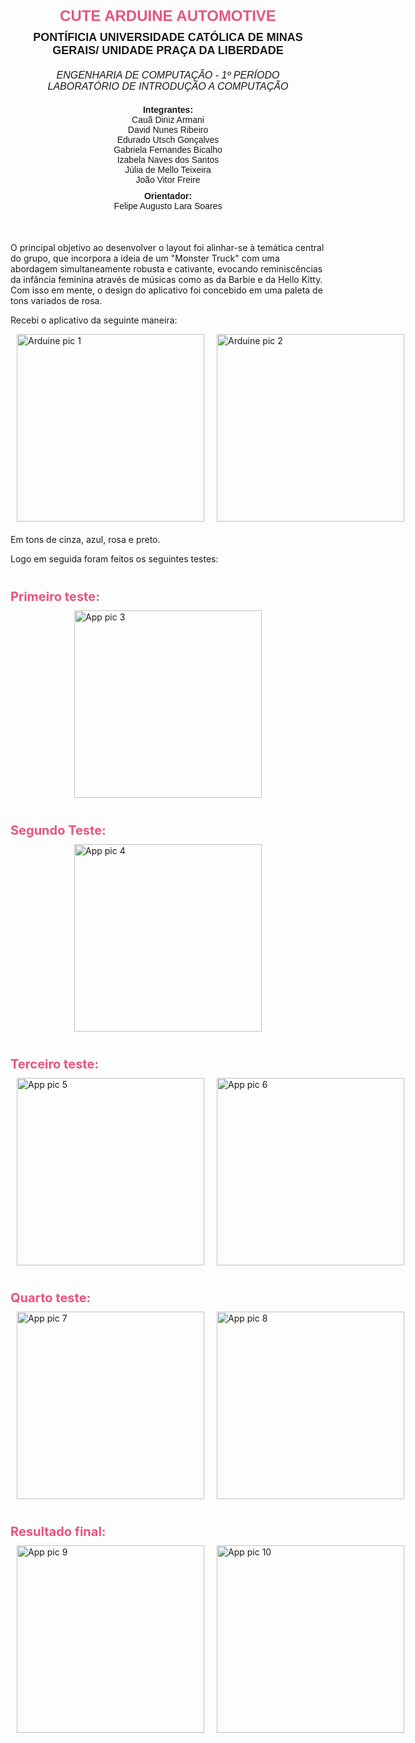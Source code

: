 ﻿<div class="cover-page">
    <div class="project-title">CUTE ARDUINE AUTOMOTIVE</div>
    <div class="university-info">
        PONTÍFICIA UNIVERSIDADE CATÓLICA DE MINAS GERAIS/ UNIDADE PRAÇA DA LIBERDADE
    </div>
    <div class="course-info">
        ENGENHARIA DE COMPUTAÇÃO - 1º PERÍODO<br>
        LABORATÓRIO DE INTRODUÇÃO A COMPUTAÇÃO
    </div>
    <div class="members">
        <strong>Integrantes:</strong><br>
        Cauã Diniz Armani<br>
        David Nunes Ribeiro<br>
        Edurado Utsch Gonçalves<br>
        Gabriela Fernandes Bicalho<br>
        Izabela Naves dos Santos<br>
        Júlia de Mello Teixeira<br>
        João Vitor Freire
    </div>
    <div>
        <strong>Orientador:</strong><br>
        Felipe Augusto Lara Soares
    </div>
</div>

<p>O principal objetivo ao desenvolver o layout foi alinhar-se à temática central do grupo, que
incorpora a ideia de um "Monster Truck" com uma abordagem simultaneamente robusta e
cativante, evocando reminiscências da infância feminina através de músicas como as da
Barbie e da Hello Kitty. Com isso em mente, o design do aplicativo foi concebido em uma
paleta de tons variados de rosa.</p>

<p>Recebi o aplicativo da seguinte maneira:</p>

<div class="image-group">
    <img src="/Fotos_Videos_Aplicativo/cute_arduine_automotive_app_layout_pic1.png" alt="Arduine pic 1" width="300px" height="300px">
    <img src="/Fotos_Videos_Aplicativo/cute_arduine_automotive_app_layout_pic2.png" alt="Arduine pic 2" width="300px" height="300px">
</div>

<p>Em tons de cinza, azul, rosa e preto.</p>

<p>Logo em seguida foram feitos os seguintes testes:</p>

<div class="section-title">Primeiro teste:</div>
<div class="image-group">
    <img src="/Fotos_Videos_Aplicativo/cute_arduine_automotive_app_layout_pic3.png" alt="App pic 3" width="300px" height="300px">
</div>

<div class="section-title">Segundo Teste:</div>
<div class="image-group">
    <img src="/Fotos_Videos_Aplicativo/cute_arduine_automotive_app_layout_pic4.png" alt="App pic 4" width="300px" height="300px">
</div>

<div class="section-title">Terceiro teste:</div>
<div class="image-group">
    <img src="/Fotos_Videos_Aplicativo/cute_arduine_automotive_app_layout_pic5.png" alt="App pic 5" width="300px" height="300px">
    <img src="/Fotos_Videos_Aplicativo/cute_arduine_automotive_app_layout_pic6.png" alt="App pic 6" width="300px" height="300px">
</div>

<div class="section-title">Quarto teste:</div>
<div class="image-group">
    <img src="/Fotos_Videos_Aplicativo/cute_arduine_automotive_app_layout_pic7.png" alt="App pic 7" width="300px" height="300px">
    <img src="/Fotos_Videos_Aplicativo/cute_arduine_automotive_app_layout_pic8.png" alt="App pic 8" width="300px" height="300px">
</div>

<div class="section-title">Resultado final:</div>
<div class="image-group">
    <img src="/Fotos_Videos_Aplicativo/cute_arduine_automotive_app_layout_pic9.png" alt="App pic 9" width="300px" height="300px">
    <img src="/Fotos_Videos_Aplicativo/cute_arduine_automotive_app_layout_pic10.png" alt="App pic 10" width="300px" height="300px">
</div>

<style>
    .cover-page {
        text-align: center;
        font-family: Arial, sans-serif;
        margin-bottom: 50px;
    }
    .project-title {
        font-size: 24px;
        font-weight: bold;
        color: #e75480;
        margin-bottom: 10px;
    }
    .university-info {
        font-size: 18px;
        font-weight: bold;
        margin-bottom: 20px;
    }
    .course-info {
        font-size: 16px;
        font-style: italic;
        margin-bottom: 20px;
    }
    .members {
        margin-bottom: 10px;
    }
    .section-title {
        font-size: 20px;
        font-weight: bold;
        color: #e75480;
        margin-top: 40px;
        margin-bottom: 10px;
    }
    .image-group {
        display: flex;
        justify-content: space-around;
        margin-bottom: 20px;
    }
    .image-group img {
        margin: 0 10px;
    }
    .list-item {
        margin-left: 20px;
    }
</style>